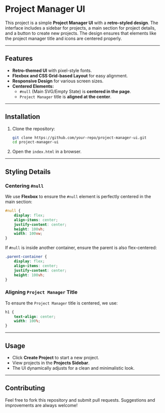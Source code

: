 # Project Manager UI

This project is a simple **Project Manager UI** with a **retro-styled design**. The interface includes a sidebar for projects, a main section for project details, and a button to create new projects. The design ensures that elements like the project manager title and icons are centered properly.

---

## Features

- **Retro-themed UI** with pixel-style fonts.
- **Flexbox and CSS Grid-based Layout** for easy alignment.
- **Responsive Design** for various screen sizes.
- **Centered Elements:**
  - `#null` (Main SVG/Empty State) is **centered in the page**.
  - `Project Manager` title is **aligned at the center**.

---

## Installation

1. Clone the repository:
   ```sh
   git clone https://github.com/your-repo/project-manager-ui.git
   cd project-manager-ui
   ```
2. Open the `index.html` in a browser.

---

## Styling Details

### Centering `#null`

We use **Flexbox** to ensure the `#null` element is perfectly centered in the main section:

```css
#null {
    display: flex;
    align-items: center;
    justify-content: center;
    height: 100vh;
    width: 100vw;
}
```

If `#null` is inside another container, ensure the parent is also flex-centered:

```css
.parent-container {
    display: flex;
    align-items: center;
    justify-content: center;
    height: 100vh;
}
```

### Aligning `Project Manager` Title

To ensure the `Project Manager` title is centered, we use:

```css
h1 {
    text-align: center;
    width: 100%;
}
```

---

## Usage

- Click **Create Project** to start a new project.
- View projects in the **Projects Sidebar**.
- The UI dynamically adjusts for a clean and minimalistic look.

---

## Contributing

Feel free to fork this repository and submit pull requests. Suggestions and improvements are always welcome!